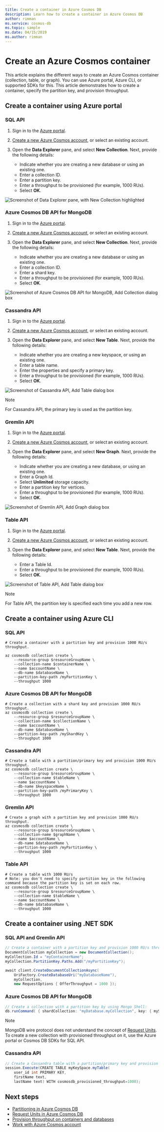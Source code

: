 ```yaml
---
title: Create a container in Azure Cosmos DB
description: Learn how to create a container in Azure Cosmos DB
author: rimman
ms.service: cosmos-db
ms.topic: sample
ms.date: 04/15/2019
ms.author: rimman
---
```


# Create an Azure Cosmos container

This article explains the different ways to create an Azure Cosmos container (collection, table, or graph). You can use Azure portal, Azure CLI, or supported SDKs for this. This article demonstrates how to create a container, specify the partition key, and provision throughput.

## Create a container using Azure portal

### <a id="portal-sql"></a>SQL API

1. Sign in to the [Azure portal](https://portal.azure.com/).

1. [Create a new Azure Cosmos account](create-sql-api-dotnet.md#create-account), or select an existing account.

1. Open the **Data Explorer** pane, and select **New Collection**. Next, provide the following details:

   * Indicate whether you are creating a new database or using an existing one.
   * Enter a collection ID.
   * Enter a partition key.
   * Enter a throughput to be provisioned (for example, 1000 RUs).
   * Select **OK**.

![Screenshot of Data Explorer pane, with New Collection highlighted](./media/how-to-create-container/partitioned-collection-create-sql.png)

### <a id="portal-mongodb"></a>Azure Cosmos DB API for MongoDB

1. Sign in to the [Azure portal](https://portal.azure.com/).

1. [Create a new Azure Cosmos account](create-mongodb-dotnet.md#create-a-database-account), or select an existing account.

1. Open the **Data Explorer** pane, and select **New Collection**. Next, provide the following details:

   * Indicate whether you are creating a new database or using an existing one.
   * Enter a collection ID.
   * Enter a shard key.
   * Enter a throughput to be provisioned (for example, 1000 RUs).
   * Select **OK**.

![Screenshot of Azure Cosmos DB API for MongoDB, Add Collection dialog box](./media/how-to-create-container/partitioned-collection-create-mongodb.png)

### <a id="portal-cassandra"></a>Cassandra API

1. Sign in to the [Azure portal](https://portal.azure.com/).

1. [Create a new Azure Cosmos account](create-cassandra-dotnet.md#create-a-database-account), or select an existing account.

1. Open the **Data Explorer** pane, and select **New Table**. Next, provide the following details:

   * Indicate whether you are creating a new keyspace, or using an existing one.
   * Enter a table name.
   * Enter the properties and specify a primary key.
   * Enter a throughput to be provisioned (for example, 1000 RUs).
   * Select **OK**.

![Screenshot of Cassandra API, Add Table dialog box](./media/how-to-create-container/partitioned-collection-create-cassandra.png)

> [!NOTE]
> For Cassandra API, the primary key is used as the partition key.

### <a id="portal-gremlin"></a>Gremlin API

1. Sign in to the [Azure portal](https://portal.azure.com/).

1. [Create a new Azure Cosmos account](create-graph-dotnet.md#create-a-database-account), or select an existing account.

1. Open the **Data Explorer** pane, and select **New Graph**. Next, provide the following details:

   * Indicate whether you are creating a new database, or using an existing one.
   * Enter a Graph Id.
   * Select **Unlimited** storage capacity.
   * Enter a partition key for vertices.
   * Enter a throughput to be provisioned (for example, 1000 RUs).
   * Select **OK**.

![Screenshot of Gremlin API, Add Graph dialog box](./media/how-to-create-container/partitioned-collection-create-gremlin.png)

### <a id="portal-table"></a>Table API

1. Sign in to the [Azure portal](https://portal.azure.com/).

1. [Create a new Azure Cosmos account](create-table-dotnet.md#create-a-database-account), or select an existing account.

1. Open the **Data Explorer** pane, and select **New Table**. Next, provide the following details:

   * Enter a Table Id.
   * Enter a throughput to be provisioned (for example, 1000 RUs).
   * Select **OK**.

![Screenshot of Table API, Add Table dialog box](./media/how-to-create-container/partitioned-collection-create-table.png)

> [!Note]
> For Table API, the partition key is specified each time you add a new row.

## Create a container using Azure CLI

### <a id="cli-sql"></a>SQL API

```azurecli-interactive
# Create a container with a partition key and provision 1000 RU/s throughput.

az cosmosdb collection create \
    --resource-group $resourceGroupName \
    --collection-name $containerName \
    --name $accountName \
    --db-name $databaseName \
    --partition-key-path /myPartitionKey \
    --throughput 1000
```

### <a id="cli-mongodb"></a>Azure Cosmos DB API for MongoDB

```azurecli-interactive
# Create a collection with a shard key and provision 1000 RU/s throughput.
az cosmosdb collection create \
    --resource-group $resourceGroupName \
    --collection-name $collectionName \
    --name $accountName \
    --db-name $databaseName \
    --partition-key-path /myShardKey \
    --throughput 1000
```

### <a id="cli-cassandra"></a>Cassandra API

```azurecli-interactive
# Create a table with a partition/primary key and provision 1000 RU/s throughput.
az cosmosdb collection create \
    --resource-group $resourceGroupName \
    --collection-name $tableName \
    --name $accountName \
    --db-name $keyspaceName \
    --partition-key-path /myPrimaryKey \
    --throughput 1000
```

### <a id="cli-gremlin"></a>Gremlin API

```azurecli-interactive
# Create a graph with a partition key and provision 1000 RU/s throughput.
az cosmosdb collection create \
    --resource-group $resourceGroupName \
    --collection-name $graphName \
    --name $accountName \
    --db-name $databaseName \
    --partition-key-path /myPartitionKey \
    --throughput 1000
```

### <a id="cli-table"></a>Table API

```azurecli-interactive
# Create a table with 1000 RU/s
# Note: you don't need to specify partition key in the following command because the partition key is set on each row.
az cosmosdb collection create \
    --resource-group $resourceGroupName \
    --collection-name $tableName \
    --name $accountName \
    --db-name $databaseName \
    --throughput 1000
```

## Create a container using .NET SDK

### <a id="dotnet-sql-graph"></a>SQL API and Gremlin API

```csharp
// Create a container with a partition key and provision 1000 RU/s throughput.
DocumentCollection myCollection = new DocumentCollection();
myCollection.Id = "myContainerName";
myCollection.PartitionKey.Paths.Add("/myPartitionKey");

await client.CreateDocumentCollectionAsync(
    UriFactory.CreateDatabaseUri("myDatabaseName"),
    myCollection,
    new RequestOptions { OfferThroughput = 1000 });
```

### <a id="dotnet-mongodb"></a>Azure Cosmos DB API for MongoDB

```csharp
// Create a collection with a partition key by using Mongo Shell:
db.runCommand( { shardCollection: "myDatabase.myCollection", key: { myShardKey: "hashed" } } )
```

> [!Note]
> MongoDB wire protocol does not understand the concept of [Request Units](request-units.md). To create a new collection with provisioned throughput on it, use the Azure portal or Cosmos DB SDKs for SQL API.

### <a id="dotnet-cassandra"></a>Cassandra API

```csharp
// Create a Cassandra table with a partition/primary key and provision 1000 RU/s throughput.
session.Execute(CREATE TABLE myKeySpace.myTable(
    user_id int PRIMARY KEY,
    firstName text,
    lastName text) WITH cosmosdb_provisioned_throughput=1000);
```

## Next steps

- [Partitioning in Azure Cosmos DB](partitioning-overview.md)
- [Request Units in Azure Cosmos DB](request-units.md)
- [Provision throughput on containers and databases](set-throughput.md)
- [Work with Azure Cosmos account](account-overview.md)
